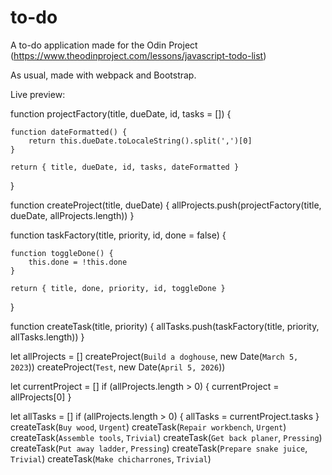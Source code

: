 # to-do

A to-do application made for the Odin Project (https://www.theodinproject.com/lessons/javascript-todo-list)

As usual, made with webpack and Bootstrap.

Live preview: 


function projectFactory(title, dueDate, id, tasks = []) {

    function dateFormatted() {
        return this.dueDate.toLocaleString().split(',')[0]
    }

    return { title, dueDate, id, tasks, dateFormatted }
}

function createProject(title, dueDate) {
    allProjects.push(projectFactory(title, dueDate, allProjects.length))
}

function taskFactory(title, priority, id, done = false) {

    function toggleDone() {
        this.done = !this.done
    }

    return { title, done, priority, id, toggleDone }
}

function createTask(title, priority) {
    allTasks.push(taskFactory(title, priority, allTasks.length))
}

let allProjects = []
createProject(`Build a doghouse`, new Date(`March 5, 2023`))
createProject(`Test`, new Date(`April 5, 2026`))

let currentProject = []
if (allProjects.length > 0) {
    currentProject = allProjects[0]
}

let allTasks = []
if (allProjects.length > 0) {
    allTasks = currentProject.tasks
}
createTask(`Buy wood`, `Urgent`)
createTask(`Repair workbench`, `Urgent`)
createTask(`Assemble tools`, `Trivial`)
createTask(`Get back planer`, `Pressing`)
createTask(`Put away ladder`, `Pressing`)
createTask(`Prepare snake juice`, `Trivial`)
createTask(`Make chicharrones`, `Trivial`)
